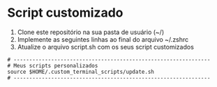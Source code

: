 # Script customizado

1. Clone este repositório na sua pasta de usuário (~/)
2. Implemente as seguintes linhas ao final do arquivo ~/.zshrc
3. Atualize o arquivo script.sh com os seus script customizados

```shell
# ---------------------------------------------------------------
# Meus scripts personalizados
source $HOME/.custom_terminal_scripts/update.sh
# ---------------------------------------------------------------
```